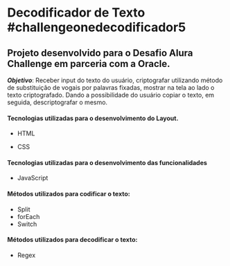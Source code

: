 
# Decodificador de Texto #challengeonedecodificador5

## Projeto desenvolvido para o Desafio Alura Challenge em parceria com a Oracle.

***Objetivo***: Receber input do texto do usuário, criptografar utilizando método de substituição de vogais por palavras fixadas, mostrar na tela ao lado o texto criptografado. Dando a possibilidade do usuário copiar o texto, em seguida, descriptografar o mesmo.

#### Tecnologias utilizadas para o desenvolvimento do Layout.

- HTML

- CSS

#### Tecnologias utilizadas para o desenvolvimento das funcionalidades

- JavaScript

#### Métodos utilizados para codificar o texto:

- Split 
- forEach 
- Switch

#### Métodos utilizados para decodificar o texto: 
- Regex
